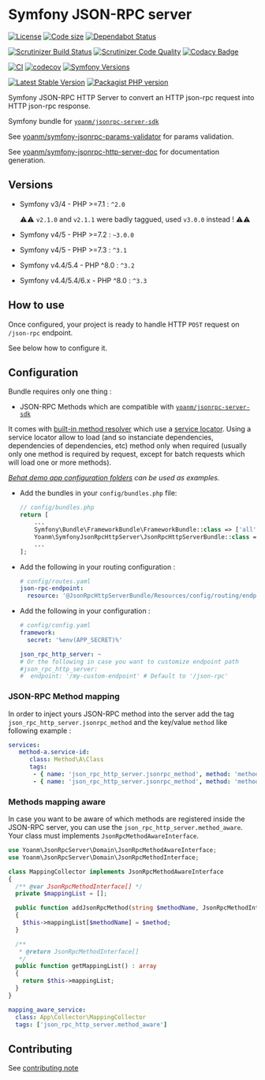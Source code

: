 # Symfony JSON-RPC server

[![License](https://img.shields.io/github/license/yoanm/symfony-jsonrpc-http-server.svg)](https://github.com/yoanm/symfony-jsonrpc-http-server)
[![Code size](https://img.shields.io/github/languages/code-size/yoanm/symfony-jsonrpc-http-server.svg)](https://github.com/yoanm/symfony-jsonrpc-http-server)
[![Dependabot Status](https://api.dependabot.com/badges/status?host=github\&repo=yoanm/symfony-jsonrpc-http-server)](https://dependabot.com)

[![Scrutinizer Build Status](https://img.shields.io/scrutinizer/build/g/yoanm/symfony-jsonrpc-http-server.svg?label=Scrutinizer\&logo=scrutinizer)](https://scrutinizer-ci.com/g/yoanm/symfony-jsonrpc-http-server/build-status/master)
[![Scrutinizer Code Quality](https://img.shields.io/scrutinizer/g/yoanm/symfony-jsonrpc-http-server/master.svg?logo=scrutinizer)](https://scrutinizer-ci.com/g/yoanm/symfony-jsonrpc-http-server/?branch=master)
[![Codacy Badge](https://app.codacy.com/project/badge/Grade/8f39424add044b43a70bdb238e2f48db)](https://www.codacy.com/gh/yoanm/symfony-jsonrpc-http-server/dashboard?utm_source=github.com\&utm_medium=referral\&utm_content=yoanm/symfony-jsonrpc-http-server\&utm_campaign=Badge_Grade)

[![CI](https://github.com/yoanm/symfony-jsonrpc-http-server/actions/workflows/CI.yml/badge.svg?branch=master)](https://github.com/yoanm/symfony-jsonrpc-http-server/actions/workflows/CI.yml)
[![codecov](https://codecov.io/gh/yoanm/symfony-jsonrpc-http-server/branch/master/graph/badge.svg?token=NHdwEBUFK5)](https://codecov.io/gh/yoanm/symfony-jsonrpc-http-server)
[![Symfony Versions](https://img.shields.io/badge/Symfony-v4.4%20%2F%20v5.4%2F%20v6.x-8892BF.svg?logo=github)](https://symfony.com/)

[![Latest Stable Version](https://img.shields.io/packagist/v/yoanm/symfony-jsonrpc-http-server.svg)](https://packagist.org/packages/yoanm/symfony-jsonrpc-http-server)
[![Packagist PHP version](https://img.shields.io/packagist/php-v/yoanm/symfony-jsonrpc-http-server.svg)](https://packagist.org/packages/yoanm/symfony-jsonrpc-http-server)

Symfony JSON-RPC HTTP Server to convert an HTTP json-rpc request into HTTP json-rpc response.

Symfony bundle for [`yoanm/jsonrpc-server-sdk`](https://github.com/yoanm/php-jsonrpc-server-sdk)

See [yoanm/symfony-jsonrpc-params-validator](https://github.com/yoanm/symfony-jsonrpc-params-validator) for params validation.

See [yoanm/symfony-jsonrpc-http-server-doc](https://github.com/yoanm/symfony-jsonrpc-http-server-doc) for documentation generation.

## Versions

* Symfony v3/4 - PHP >=7.1 : `^2.0`

    ⚠️⚠️ `v2.1.0` and `v2.1.1` were badly taggued, used `v3.0.0` instead ! ⚠️⚠️

* Symfony v4/5 - PHP >=7.2 : `~3.0.0`

* Symfony v4/5 - PHP >=7.3 : `^3.1`

* Symfony v4.4/5.4 - PHP ^8.0 : `^3.2`

* Symfony v4.4/5.4/6.x - PHP ^8.0 : `^3.3`

## How to use

Once configured, your project is ready to handle HTTP `POST` request on `/json-rpc` endpoint.

See below how to configure it.

## Configuration

Bundle requires only one thing :

*   JSON-RPC Methods which are compatible with [`yoanm/jsonrpc-server-sdk`](https://raw.githubusercontent.com/yoanm/php-jsonrpc-server-sdk)

It comes with [built-in method resolver](./src/Resolver/MethodResolver.php) which use a [service locator](https://symfony.com/doc/3.4/service_container/service_subscribers_locators.html#defining-a-service-locator). Using a service locator allow to load (and so instanciate dependencies, dependencies of dependencies, etc) method only when required (usually only one method is required by request, except for batch requests which will load one or more methods).

*[Behat demo app configuration folders](./features/demo_app/) can be used as examples.*

*   Add the bundles in your `config/bundles.php` file:
    ```php
    // config/bundles.php
    return [
        ...
        Symfony\Bundle\FrameworkBundle\FrameworkBundle::class => ['all' => true],
        Yoanm\SymfonyJsonRpcHttpServer\JsonRpcHttpServerBundle::class => ['all' => true],
        ...
    ];
    ```

*   Add the following in your routing configuration :
    ```yaml
    # config/routes.yaml
    json-rpc-endpoint:
      resource: '@JsonRpcHttpServerBundle/Resources/config/routing/endpoint.xml'
    ```

*   Add the following in your configuration :
    ```yaml
    # config/config.yaml
    framework:
      secret: '%env(APP_SECRET)%'

    json_rpc_http_server: ~
    # Or the following in case you want to customize endpoint path
    #json_rpc_http_server:
    #  endpoint: '/my-custom-endpoint' # Default to '/json-rpc'
    ```

### JSON-RPC Method mapping

In order to inject yours JSON-RPC method into the server add the tag `json_rpc_http_server.jsonrpc_method` and the key/value `method` like following example :

```yaml
services:
   method-a.service-id:
      class: Method\A\Class
      tags:
       - { name: 'json_rpc_http_server.jsonrpc_method', method: 'method-a' }
       - { name: 'json_rpc_http_server.jsonrpc_method', method: 'method-a-alias' }
```

### Methods mapping aware

In case you want to be aware of which methods are registered inside the JSON-RPC server, you can use the `json_rpc_http_server.method_aware`. Your class must implements `JsonRpcMethodAwareInterface`.

```php
use Yoanm\JsonRpcServer\Domain\JsonRpcMethodAwareInterface;
use Yoanm\JsonRpcServer\Domain\JsonRpcMethodInterface;

class MappingCollector implements JsonRpcMethodAwareInterface
{
  /** @var JsonRpcMethodInterface[] */
  private $mappingList = [];

  public function addJsonRpcMethod(string $methodName, JsonRpcMethodInterface $method): void
  {
    $this->mappingList[$methodName] = $method;
  }

  /**
   * @return JsonRpcMethodInterface[]
   */
  public function getMappingList() : array
  {
    return $this->mappingList;
  }
}
```

```yaml
mapping_aware_service:
  class: App\Collector\MappingCollector
  tags: ['json_rpc_http_server.method_aware']
```

## Contributing

See [contributing note](./CONTRIBUTING.md)
